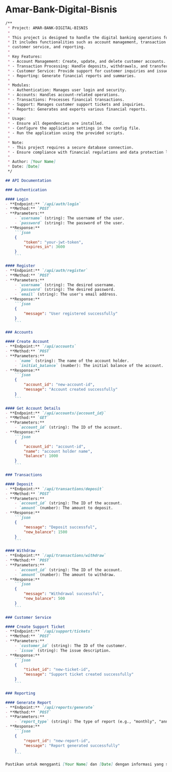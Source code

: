 # Amar-Bank-Digital-Bisnis
```markdown
/**
 * Project: AMAR-BANK-DIGITAL-BISNIS
 * 
 * This project is designed to handle the digital banking operations for Amar Bank.
 * It includes functionalities such as account management, transaction processing,
 * customer service, and reporting.
 * 
 * Key Features:
 * - Account Management: Create, update, and delete customer accounts.
 * - Transaction Processing: Handle deposits, withdrawals, and transfers.
 * - Customer Service: Provide support for customer inquiries and issues.
 * - Reporting: Generate financial reports and summaries.
 * 
 * Modules:
 * - Authentication: Manages user login and security.
 * - Accounts: Handles account-related operations.
 * - Transactions: Processes financial transactions.
 * - Support: Manages customer support tickets and inquiries.
 * - Reports: Generates and exports various financial reports.
 * 
 * Usage:
 * - Ensure all dependencies are installed.
 * - Configure the application settings in the config file.
 * - Run the application using the provided scripts.
 * 
 * Note:
 * - This project requires a secure database connection.
 * - Ensure compliance with financial regulations and data protection laws.
 * 
 * Author: [Your Name]
 * Date: [Date]
 */

## API Documentation

### Authentication

#### Login
- **Endpoint:** `/api/auth/login`
- **Method:** `POST`
- **Parameters:**
    - `username` (string): The username of the user.
    - `password` (string): The password of the user.
- **Response:**
    ```json
    {
        "token": "your-jwt-token",
        "expires_in": 3600
    }
    ```

#### Register
- **Endpoint:** `/api/auth/register`
- **Method:** `POST`
- **Parameters:**
    - `username` (string): The desired username.
    - `password` (string): The desired password.
    - `email` (string): The user's email address.
- **Response:**
    ```json
    {
        "message": "User registered successfully"
    }
    ```

### Accounts

#### Create Account
- **Endpoint:** `/api/accounts`
- **Method:** `POST`
- **Parameters:**
    - `name` (string): The name of the account holder.
    - `initial_balance` (number): The initial balance of the account.
- **Response:**
    ```json
    {
        "account_id": "new-account-id",
        "message": "Account created successfully"
    }
    ```

#### Get Account Details
- **Endpoint:** `/api/accounts/{account_id}`
- **Method:** `GET`
- **Parameters:**
    - `account_id` (string): The ID of the account.
- **Response:**
    ```json
    {
        "account_id": "account-id",
        "name": "account holder name",
        "balance": 1000
    }
    ```

### Transactions

#### Deposit
- **Endpoint:** `/api/transactions/deposit`
- **Method:** `POST`
- **Parameters:**
    - `account_id` (string): The ID of the account.
    - `amount` (number): The amount to deposit.
- **Response:**
    ```json
    {
        "message": "Deposit successful",
        "new_balance": 1500
    }
    ```

#### Withdraw
- **Endpoint:** `/api/transactions/withdraw`
- **Method:** `POST`
- **Parameters:**
    - `account_id` (string): The ID of the account.
    - `amount` (number): The amount to withdraw.
- **Response:**
    ```json
    {
        "message": "Withdrawal successful",
        "new_balance": 500
    }
    ```

### Customer Service

#### Create Support Ticket
- **Endpoint:** `/api/support/tickets`
- **Method:** `POST`
- **Parameters:**
    - `customer_id` (string): The ID of the customer.
    - `issue` (string): The issue description.
- **Response:**
    ```json
    {
        "ticket_id": "new-ticket-id",
        "message": "Support ticket created successfully"
    }
    ```

### Reporting

#### Generate Report
- **Endpoint:** `/api/reports/generate`
- **Method:** `POST`
- **Parameters:**
    - `report_type` (string): The type of report (e.g., "monthly", "annual").
- **Response:**
    ```json
    {
        "report_id": "new-report-id",
        "message": "Report generated successfully"
    }
    ```

Pastikan untuk mengganti [Your Name] dan [Date] dengan informasi yang sesuai. Dokumentasi ini memberikan gambaran umum tentang bagaimana menggunakan API dari proyek Anda. Anda bisa menambahkan lebih banyak detail sesuai kebutuhan proyek Anda.
```